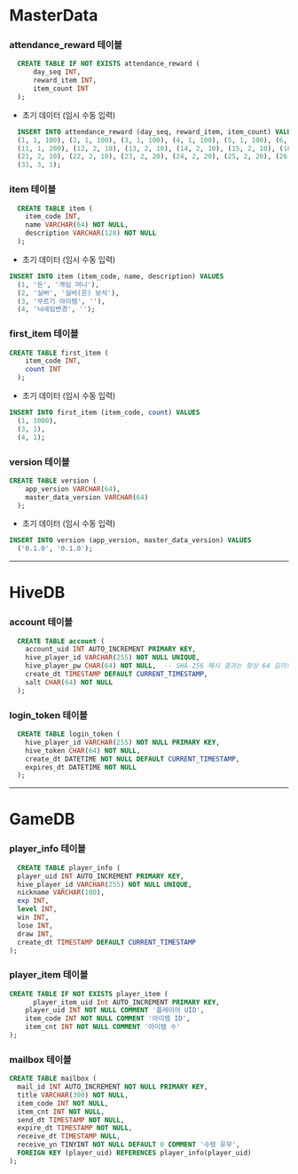 # MasterData
### attendance_reward 테이블
```sql
  CREATE TABLE IF NOT EXISTS attendance_reward (
      day_seq INT,
      reward_item INT,
      item_count INT
  );
```

* 초기 데이터 (임시 수동 입력)
```sql
  INSERT INTO attendance_reward (day_seq, reward_item, item_count) VALUES
  (1, 1, 100), (2, 1, 100), (3, 1, 100), (4, 1, 100), (5, 1, 100), (6, 1, 100), (7, 1, 200), (8, 1, 200), (9, 1, 200), (10, 1, 200),
  (11, 1, 200), (12, 2, 10), (13, 2, 10), (14, 2, 10), (15, 2, 10), (16, 2, 10), (17, 2, 10), (18, 2, 10), (19, 2, 10), (20, 2, 10),
  (21, 2, 10), (22, 2, 10), (23, 2, 20), (24, 2, 20), (25, 2, 20), (26, 2, 20), (27, 2, 20), (28, 2, 20), (29, 2, 20), (30, 2, 20),
  (31, 3, 1);
```

### item 테이블
```sql
  CREATE TABLE item (
    item_code INT,
    name VARCHAR(64) NOT NULL,
    description VARCHAR(128) NOT NULL
  );
```

* 초기 데이터 (임시 수동 입력)
```sql
INSERT INTO item (item_code, name, description) VALUES
  (1, '돈', '게임 머니'),
  (2, '실버', '실버(은) 보석'),
  (3, '무르기 아이템', ''),
  (4, '닉네임변경', '');
```


### first_item 테이블
```sql
CREATE TABLE first_item (
    item_code INT,
    count INT
  );
```

* 초기 데이터 (임시 수동 입력)
```sql
INSERT INTO first_item (item_code, count) VALUES
  (1, 1000),
  (3, 1),
  (4, 1);
```


### version 테이블
```sql
CREATE TABLE version (
    app_version VARCHAR(64),
    master_data_version VARCHAR(64)
  );
```

* 초기 데이터 (임시 수동 입력)
```sql
INSERT INTO version (app_version, master_data_version) VALUES
  ('0.1.0', '0.1.0');
```


---------------------------------------

# HiveDB
### account 테이블
```sql
  CREATE TABLE account (
    account_uid INT AUTO_INCREMENT PRIMARY KEY,
    hive_player_id VARCHAR(255) NOT NULL UNIQUE,
    hive_player_pw CHAR(64) NOT NULL,  -- SHA-256 해시 결과는 항상 64 길이의 문자열
    create_dt TIMESTAMP DEFAULT CURRENT_TIMESTAMP,
    salt CHAR(64) NOT NULL
  );
```

### login_token 테이블
```sql
  CREATE TABLE login_token (
    hive_player_id VARCHAR(255) NOT NULL PRIMARY KEY,
    hive_token CHAR(64) NOT NULL,
    create_dt DATETIME NOT NULL DEFAULT CURRENT_TIMESTAMP,
    expires_dt DATETIME NOT NULL
  );
```


---------------------------------------

# GameDB

### player_info 테이블

```sql
  CREATE TABLE player_info (
  player_uid INT AUTO_INCREMENT PRIMARY KEY,
  hive_player_id VARCHAR(255) NOT NULL UNIQUE,
  nickname VARCHAR(100),
  exp INT,
  level INT,
  win INT,
  lose INT,
  draw INT,
  create_dt TIMESTAMP DEFAULT CURRENT_TIMESTAMP
);
```

### player_item 테이블 

```sql
CREATE TABLE IF NOT EXISTS player_item (
	  player_item_uid Int AUTO_INCREMENT PRIMARY KEY,
    player_uid INT NOT NULL COMMENT '플레이어 UID',
    item_code INT NOT NULL COMMENT '아이템 ID',
    item_cnt INT NOT NULL COMMENT '아이템 수'
);
```


### mailbox 테이블

```sql
CREATE TABLE mailbox (
  mail_id INT AUTO_INCREMENT NOT NULL PRIMARY KEY,
  title VARCHAR(300) NOT NULL,
  item_code INT NOT NULL,
  item_cnt INT NOT NULL,
  send_dt TIMESTAMP NOT NULL,
  expire_dt TIMESTAMP NOT NULL,
  receive_dt TIMESTAMP NULL,
  receive_yn TINYINT NOT NULL DEFAULT 0 COMMENT '수령 유무',
  FOREIGN KEY (player_uid) REFERENCES player_info(player_uid)
);
```

